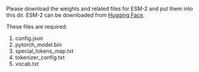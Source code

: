 Please download the weights and related files for ESM-2 and put them into this dir. ESM-2 can be downloaded from [Hugging Face](https://huggingface.co/facebook/esm2_t33_650M_UR50D).

These files are required:
1. config.json
2. pytorch_model.bin
3. special_tokens_map.txt
4. tokenizer_config.txt
5. vocab.txt
